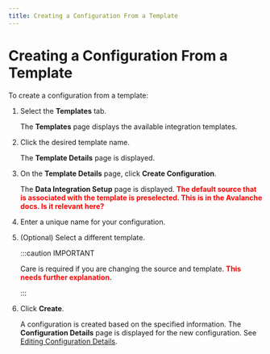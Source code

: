 ```yaml
---
title: Creating a Configuration From a Template
---
```


# Creating a Configuration From a Template

To create a configuration from a template:

1. Select the **Templates** tab.
   
   The **Templates** page displays the available integration templates.
   
2. Click the desired template name.
   
   The **Template Details** page is displayed.
3. On the **Template Details** page, click **Create Configuration**.

   The **Data Integration Setup** page is displayed. **<font color="red">The default source that is associated with the template is preselected. This is in the Avalanche docs. Is it relevant here?</font>**
4. Enter a unique name for your configuration.
5. (Optional) Select a different template.

    :::caution IMPORTANT

    Care is required if you are changing the source and template. **<font color="red">This needs further explanation.</font>**

    :::

6. Click **Create**. 
   
   A configuration is created based on the specified information. The **Configuration Details** page is displayed for the new configuration. See [Editing Configuration Details](../configurations/editing-configuration-details).

